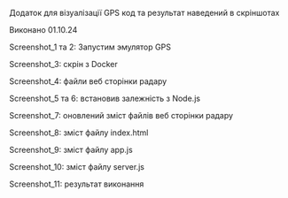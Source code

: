 Додаток для візуалізації GPS
код та результат наведений в скріншотах

Виконано 01.10.24


Screenshot_1 та 2: Запустим эмулятор GPS

Screenshot_3: скрін з Docker

Screenshot_4: файли веб сторінки радару

Screenshot_5 та 6: встановив залежність з Node.js

Screenshot_7: оновлений зміст файлів веб сторінки радару

Screenshot_8: зміст файлу index.html

Screenshot_9: зміст файлу app.js

Screenshot_10: зміст файлу server.js

Screenshot_11: результат виконання 
